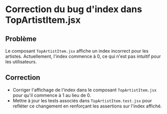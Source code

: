 # Correction du bug d'index dans TopArtistItem.jsx

## Problème
Le composant `TopArtistItem.jsx` affiche un index incorrect pour les artistes. Actuellement, l'index commence à 0, ce qui n'est pas intuitif pour les utilisateurs. 

## Correction

- Corriger l'affichage de l'index dans le composant `TopArtistItem.jsx` pour qu'il commence à 1 au lieu de 0.
- Mettre à jour les tests associés dans `TopArtistItem.test.jsx` pour refléter ce changement en renforçant les assertions sur l'index affiché.
